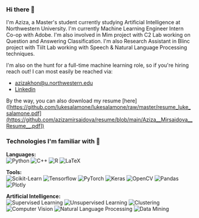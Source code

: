 ### Hi there 👋 

I'm Aziza, a Master's student currently studying Artificial Intelligence at Northwestern University. I'm currently Machine Learning Engineer Intern Co-op with Adobe. I'm also involved in Mim project with C2 Lab working on Question and Answering Classification. I'm also Research Assistant in Blinc project with Tiilt Lab working with Speech & Natural Language Processing techniques.

I'm also on the hunt for a full-time machine learning role, so if you're hiring reach out! I can most easily be reached via:

 - azizakhon@u.northwestern.edu
 - [Linkedin](https://www.linkedin.com/in/azizamirsaidova/)

By the way, you can also download my resume [here]([https://github.com/lukesalamone/lukesalamone/raw/master/resume_luke_salamone.pdf](https://github.com/azizamirsaidova/resume/blob/main/Aziza__Mirsaidova__Resume__.pdf])

### Technologies I'm familiar with 🔬

**Languages:**  
![Python](https://img.shields.io/badge/Python-3776AB?style=for-the-badge&logo=python&logoColor=white) ![C++](https://img.shields.io/badge/c++-%2300599C.svg?style=for-the-badge&logo=c%2B%2B&logoColor=white) ![R](https://img.shields.io/badge/r-%23276DC3.svg?style=for-the-badge&logo=r&logoColor=white) ![LaTeX](https://img.shields.io/badge/latex-%23008080.svg?style=for-the-badge&logo=latex&logoColor=white) 


**Tools:**  
![Scikit-Learn](https://img.shields.io/badge/Scikit--Learn-F7931E?style=for-the-badge&logo=scikit-learn&logoColor=white)  ![Tensorflow](https://img.shields.io/badge/Tensorflow-FF6F00?style=for-the-badge&logo=tensorflow&logoColor=white) ![PyTorch](https://img.shields.io/badge/PyTorch-EE4C2C?style=for-the-badge&logo=pytorch&logoColor=white) ![Keras](https://img.shields.io/badge/Keras-D00000?style=for-the-badge&logo=keras&logoColor=white) ![OpenCV](https://img.shields.io/badge/OpenCV-5C3EE8?style=for-the-badge&logo=opencv&logoColor=white)  ![Pandas](https://img.shields.io/badge/Pandas-150458?style=for-the-badge&logo=pandas&logoColor=white) ![Plotly](https://img.shields.io/badge/Plotly-%233F4F75.svg?style=for-the-badge&logo=plotly&logoColor=white) 

**Artificial Intelligence:**  
![Supervised Learning](https://img.shields.io/badge/Supervised%20Learning-7400B8?style=for-the-badge&logoColor=white) ![Unsupervised Learning](https://img.shields.io/badge/Unsupervised%20Learning-6930C3?style=for-the-badge&logoColor=white) ![Clustering](https://img.shields.io/badge/Clustering-5390D9?style=for-the-badge&logoColor=white)  
![Computer Vision](https://img.shields.io/badge/Computer%20vision-4EA8DE?style=for-the-badge&logoColor=white) ![Natural Language Processing](https://img.shields.io/badge/Optical%20Character%20Recognition-56CFE1?style=for-the-badge&logoColor=white) ![Data Mining](https://img.shields.io/badge/Data%20mining-64DFDF?style=for-the-badge&logoColor=white)

